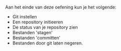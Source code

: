 Aan het einde van deze oefening kun je het volgende:

* Git instellen
* Een repository initieeren 
* De status van je repository zien
* Bestanden 'stagen' 
* Bestanden 'committen'
* Bestanden door git laten negeren.
